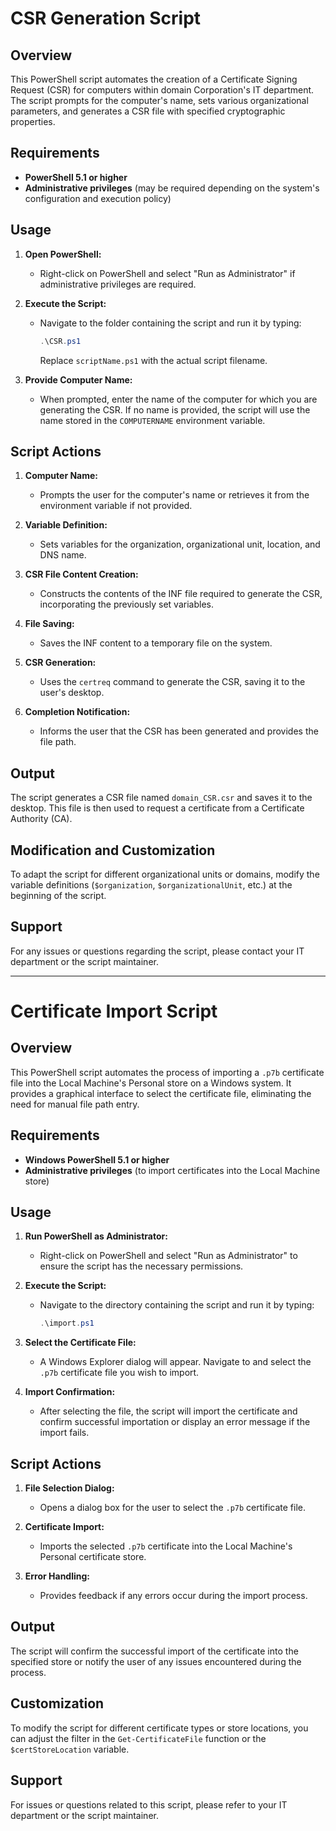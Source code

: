 

# CSR Generation Script

## Overview
This PowerShell script automates the creation of a Certificate Signing Request (CSR) for computers within domain Corporation's IT department. The script prompts for the computer's name, sets various organizational parameters, and generates a CSR file with specified cryptographic properties.

## Requirements
- **PowerShell 5.1 or higher**
- **Administrative privileges** (may be required depending on the system's configuration and execution policy)

## Usage

1. **Open PowerShell:**
   - Right-click on PowerShell and select "Run as Administrator" if administrative privileges are required.

2. **Execute the Script:**
   - Navigate to the folder containing the script and run it by typing:
     ```powershell
     .\CSR.ps1
     ```
     Replace `scriptName.ps1` with the actual script filename.

3. **Provide Computer Name:**
   - When prompted, enter the name of the computer for which you are generating the CSR. If no name is provided, the script will use the name stored in the `COMPUTERNAME` environment variable.

## Script Actions

1. **Computer Name:**
   - Prompts the user for the computer's name or retrieves it from the environment variable if not provided.

2. **Variable Definition:**
   - Sets variables for the organization, organizational unit, location, and DNS name.

3. **CSR File Content Creation:**
   - Constructs the contents of the INF file required to generate the CSR, incorporating the previously set variables.

4. **File Saving:**
   - Saves the INF content to a temporary file on the system.

5. **CSR Generation:**
   - Uses the `certreq` command to generate the CSR, saving it to the user's desktop.

6. **Completion Notification:**
   - Informs the user that the CSR has been generated and provides the file path.

## Output
The script generates a CSR file named `domain_CSR.csr` and saves it to the desktop. This file is then used to request a certificate from a Certificate Authority (CA).

## Modification and Customization
To adapt the script for different organizational units or domains, modify the variable definitions (`$organization`, `$organizationalUnit`, etc.) at the beginning of the script.

## Support
For any issues or questions regarding the script, please contact your IT department or the script maintainer.

---

# Certificate Import Script

## Overview
This PowerShell script automates the process of importing a `.p7b` certificate file into the Local Machine's Personal store on a Windows system. It provides a graphical interface to select the certificate file, eliminating the need for manual file path entry.

## Requirements
- **Windows PowerShell 5.1 or higher**
- **Administrative privileges** (to import certificates into the Local Machine store)

## Usage

1. **Run PowerShell as Administrator:**
   - Right-click on PowerShell and select "Run as Administrator" to ensure the script has the necessary permissions.

2. **Execute the Script:**
   - Navigate to the directory containing the script and run it by typing:
     ```powershell
     .\import.ps1
     ```

3. **Select the Certificate File:**
   - A Windows Explorer dialog will appear. Navigate to and select the `.p7b` certificate file you wish to import.

4. **Import Confirmation:**
   - After selecting the file, the script will import the certificate and confirm successful importation or display an error message if the import fails.

## Script Actions

1. **File Selection Dialog:**
   - Opens a dialog box for the user to select the `.p7b` certificate file.

2. **Certificate Import:**
   - Imports the selected `.p7b` certificate into the Local Machine's Personal certificate store.

3. **Error Handling:**
   - Provides feedback if any errors occur during the import process.

## Output
The script will confirm the successful import of the certificate into the specified store or notify the user of any issues encountered during the process.

## Customization
To modify the script for different certificate types or store locations, you can adjust the filter in the `Get-CertificateFile` function or the `$certStoreLocation` variable.

## Support
For issues or questions related to this script, please refer to your IT department or the script maintainer.
